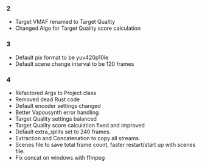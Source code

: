 ### 2
- Target VMAF renamed to Target Quality
- Changed Algo for Target Quality score calculation

### 3
- Default pix format to be yuv420p10le
- Default scene change interval to be 120 frames

### 4
- Refactored Args to Project class
- Removed dead Rust code
- Default encoder settings changed
- Better Vapousynth error handling
- Target Quality settings balanced
- Target Quality score calculation fixed and improved
- Default extra_splits set to 240 frames.
- Extraction and Concatenation to copy all streams.
- Scenes file to save total frame count, faster restart/start up with scenes file.
- Fix concat on windows with ffmpeg
